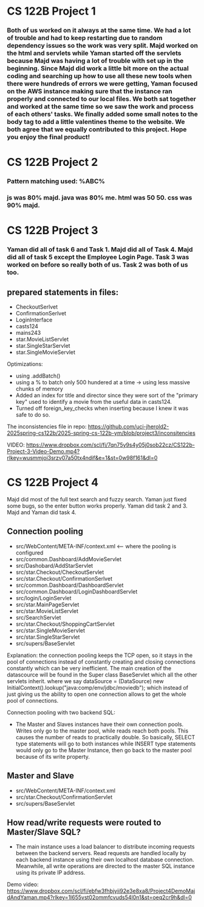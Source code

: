 # CS 122B Project 1 

### Both of us worked on it always at the same time. We had a lot of trouble and had to keep restarting due to random dependency issues so the work was very split. Majd worked on the html and servlets while Yaman started off the servlets because Majd was having a lot of trouble with set up in the beginning. Since Majd did work a little bit more on the actual coding and searching up how to use all these new tools when there were hundreds of errors we were getting, Yaman focused on the AWS instance making sure that the instance ran properly and connected to our local files. We both sat together and worked at the same time so we saw the work and process of each others' tasks. We finally added some small notes to the body tag to add a little valentines theme to the website. We both agree that we equally contributed to this project. Hope you enjoy the final product!

# CS 122B Project 2

### Pattern matching used: %ABC%

### js was 80% majd. java was 80% me. html was 50 50. css was 90% majd. 

# CS 122B Project 3

### Yaman did all of task 6 and Task 1. Majd did all of Task 4. Majd did all of task 5 except the Employee Login Page. Task 3 was worked on before so really both of us. Task 2 was both of us too.

## prepared statements in files:
- CheckoutSerlvet
- ConfirmationSerlvet
- LoginInterface
- casts124
- mains243
- star.MovieListServlet
- star.SingleStarServlet
- star.SingleMovieServlet

Optimizations:
- using .addBatch()
- using a % to batch only 500 hundered at a time -> using less massive chunks of memory
- Added an index for title and director since they were sort of the "primary key" used to identify a movie from the useful data in casts124.
- Turned off foreign_key_checks when inserting because I knew it was safe to do so.

The inconsistencies file in repo: https://github.com/uci-jherold2-2025spring-cs122b/2025-spring-cs-122b-ym/blob/project3/inconsitencies

VIDEO:
https://www.dropbox.com/scl/fi/7qn75y9s4y05j0sob22cz/CS122b-Project-3-Video-Demo.mp4?rlkey=wusmmjoi3srzv07a50tx4ndif&e=1&st=0w98f161&dl=0


# CS 122B Project 4

Majd did most of the full text search and fuzzy search. Yaman just fixed some bugs, so the enter button works properly. Yaman did task 2 and 3. Majd and Yaman did task 4. 

## Connection pooling

- src/WebContent/META-INF/context.xml <-- where the pooling is configured
- src/common.Dashboard/AddMovieServlet
- src/Dashobard/AddStarServlet
- src/star.Checkout/CheckoutServlet
- src/star.Checkout/ConfirmationSerlvet
- src/common.Dashboard/DashboardServlet
- src/common.Dashboard/LoginDashboardServlet
- src/login/LoginServlet
- src/star.MainPageServlet
- src/star.MovieListServlet
- src/SearchServlet
- src/star.Checkout/ShoppingCartServlet
- src/star.SingleMovieServlet
- src/star.SingleStarServlet
- src/supers/BaseServlet

Explanation: the connection pooling keeps the TCP open, so it stays in the pool of connections instead of constantly creating and closing connections constantly which can be very inefficient. The main creation of the datascource will be found in the Super class BaseServlet which all the other servlets inherit. where we say dataSource = (DataSource) new InitialContext().lookup("java:comp/env/jdbc/moviedb"); which instead of just giving us the ability to open one connection allows to get the whole pool of connections.

Connection pooling with two backend SQL:
- The Master and Slaves instances have their own connection pools. Writes only go to the master pool, while reads reach both pools. This causes the number of reads to practically double. So basically, SELECT type statements will go to both instances while INSERT type statements would only go to the Master Instance, then go back to the master pool because of its write property.


## Master and Slave
- src/WebContent/META-INF/context.xml
- src/star.Checkout/ConfirmationServlet
- src/supers/BaseServlet

## How read/write requests were routed to Master/Slave SQL?
- The main instance uses a load balancer to distribute incoming requests between the backend servers. Read requests are handled locally by each backend instance using their own localhost database connection. Meanwhile, all write operations are directed to the master SQL instance using its private IP address.
 
Demo video: https://www.dropbox.com/scl/fi/ebfw3fhbjyii92e3e8xa8/Project4DemoMajdAndYaman.mp4?rlkey=1l655vst02ommfcvuds54l0n1&st=oeq2cr9h&dl=0


